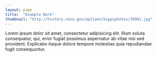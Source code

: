 ```yaml
---
layout: page
title:  "Example Work"
thumbnail: "http://history.nasa.gov/ap11ann/kippsphotos/39961.jpg"
---
```


Lorem ipsum dolor sit amet, consectetur adipisicing elit. Illum soluta consequatur, qui, error fugiat possimus aspernatur ab vitae nisi sed provident. Explicabo itaque dolore tempore molestias quia repudiandae fugit consequuntur.